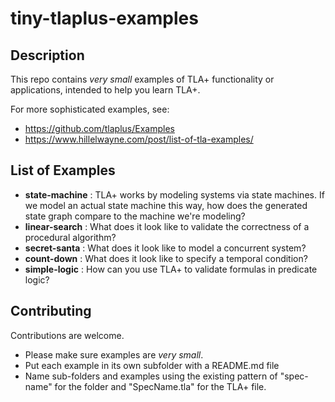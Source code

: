 # tiny-tlaplus-examples

## Description

This repo contains *very small* examples of TLA+ functionality or applications, intended to help you learn TLA+.

For more sophisticated examples, see:

* https://github.com/tlaplus/Examples
* https://www.hillelwayne.com/post/list-of-tla-examples/

## List of Examples

* **state-machine** :  TLA+ works by modeling systems via state machines.  If we model an actual state machine this way, how does the generated state graph compare to the machine we're modeling?
* **linear-search** : What does it look like to validate the correctness of a procedural algorithm?
* **secret-santa** : What does it look like to model a concurrent system?
* **count-down** : What does it look like to specify a temporal condition?
* **simple-logic** : How can you use TLA+ to validate formulas in predicate logic?


## Contributing

Contributions are welcome.  
* Please make sure examples are *very small*.
* Put each example in its own subfolder with a README.md file
* Name sub-folders and examples using the existing pattern of "spec-name" for the folder and "SpecName.tla" for the TLA+ file.
